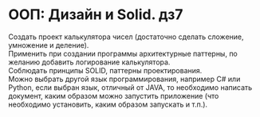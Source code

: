 # ООП: Дизайн и Solid. дз7


Создать проект калькулятора чисел (достаточно сделать сложение, умножение и деление).  
Применить при создании программы архитектурные паттерны, по желанию добавить логирование калькулятора.  
Соблюдать принципы SOLID, паттерны проектирования.  
Можно выбрать другой язык программирования, например C# или Python, если выбран язык, отличный от JAVA, то необходимо написать документ, каким образом можно запустить приложение (что необходимо установить, каким образом запускать и т.п.).  
